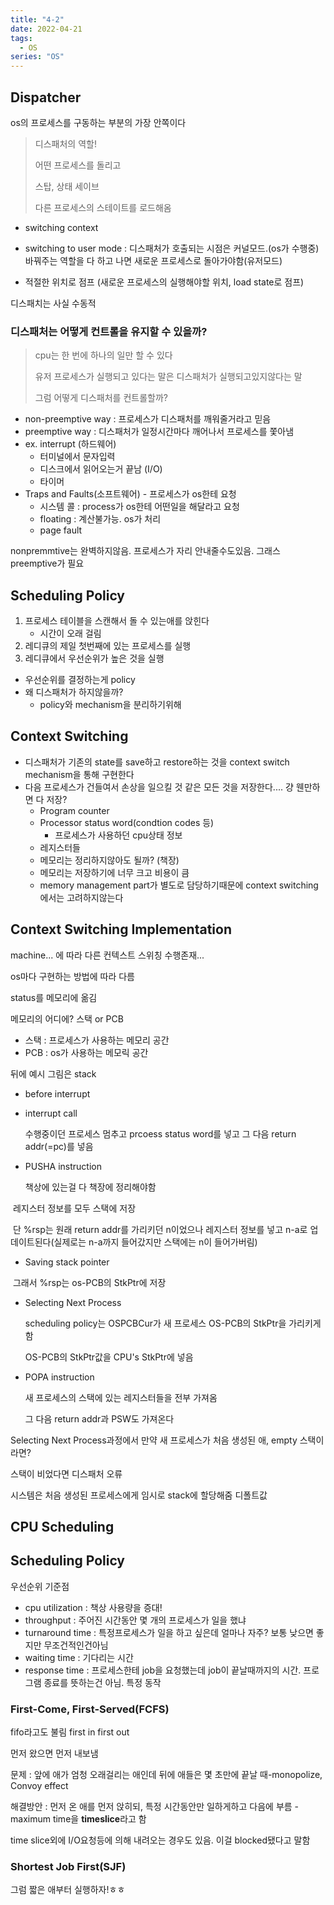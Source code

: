 ```yaml
---
title: "4-2"
date: 2022-04-21
tags:
  - OS
series: "OS"
---
```


## Dispatcher

os의 프로세스를 구동하는 부분의 가장 안쪽이다

> 디스패처의 역할!
>
> 어떤 프로세스를 돌리고
>
> 스탑, 상태 세이브
>
> 다른 프로세스의 스테이트를 로드해옴



* switching context

* switching to user mode : 디스패처가 호출되는 시점은 커널모드.(os가 수행중) 바꿔주는 역할을 다 하고 나면 새로운 프로세스로 돌아가야함(유저모드)

* 적절한 위치로 점프 (새로운 프로세스의 실행해야할 위치, load state로 점프)



디스패치는 사실 수동적



### 디스패처는 어떻게 컨트롤을 유지할 수 있을까?

>  cpu는 한 번에 하나의 일만 할 수 있다
>
> 유저 프로세스가 실행되고 있다는 말은 디스패처가 실행되고있지않다는 말
>
> 그럼 어떻게 디스패처를 컨트롤할까?

* non-preemptive way : 프로세스가 디스패처를 깨워줄거라고 믿음
* preemptive way : 디스패처가 일정시간마다 깨어나서 프로세스를 쫓아냄
* ex. interrupt (하드웨어)
  * 터미널에서 문자입력
  * 디스크에서 읽어오는거 끝남 (I/O)
  * 타이머
* Traps and Faults(소프트웨어) - 프로세스가 os한테 요청
  * 시스템 콜 : process가 os한테 어떤일을 해달라고 요청
  * floating  : 계산불가능. os가 처리
  * page fault



nonpremmtive는 완벽하지않음. 프로세스가 자리 안내줄수도있음. 그래스 preemptive가 필요

 

## Scheduling Policy

1. 프로세스 테이블을 스캔해서 돌 수 있는애를 앉힌다 
   * 시간이 오래 걸림
2. 레디큐의 제일 첫번째에 있는 프로세스를 실행
3. 레디큐에서 우선순위가 높은 것을 실행

* 우선순위를 결정하는게 policy
* 왜 디스패처가 하지않을까?
  * policy와 mechanism을 분리하기위해

 

## Context Switching

* 디스패처가 기존의 state를 save하고 restore하는 것을 context switch mechanism을 통해 구현한다
* 다음 프로세스가 건들여서 손상을 일으킬 것 같은 모든 것을 저장한다.... 걍 웬만하면 다 저장?
  * Program counter
  * Processor status word(condtion codes 등)
    * 프로세스가 사용하던 cpu상태 정보
  * 레지스터들
  * 메모리는 정리하지않아도 될까? (책장)
  * 메모리는 저장하기에 너무 크고 비용이 큼
  *  memory management part가 별도로 담당하기때문에 context switching에서는 고려하지않는다



## Context Switching Implementation

machine... 에 따라 다른 컨텍스트 스위칭 수행존재...

os마다 구현하는 방법에 따라 다름



status를 메모리에 옮김

메모리의 어디에? 스택 or PCB

* 스택 : 프로세스가 사용하는 메모리 공간
* PCB : os가 사용하는 메모릭 공간



뒤에 예시 그림은 stack

* before interrupt

* interrupt call

  수행중이던 프로세스 멈추고 prcoess status word를 넣고 그 다음 return addr(=pc)를 넣음

* PUSHA instruction

  책상에 있는걸 다 책장에 정리해야함

​		레지스터 정보를 모두 스택에 저장

​		단 %rsp는 원래  return addr를 가리키던 n이었으나 레지스터 정보를 넣고 n-a로 업데이트된다(실제로는 n-a까지 들어갔지만 스택에는 n이 들어가버림) 

* Saving stack pointer

​		그래서 %rsp는 os-PCB의 StkPtr에 저장

* Selecting Next Process

  scheduling policy는 OSPCBCur가 새 프로세스 OS-PCB의 StkPtr을 가리키게함

  OS-PCB의 StkPtr값을 CPU's StkPtr에 넣음

* POPA instruction

  새 프로세스의 스택에 있는 레지스터들을 전부 가져옴

  그 다음 return addr과 PSW도 가져온다



Selecting Next Process과정에서 만약 새 프로세스가 처음 생성된 애, empty 스택이라면?

스택이 비었다면 디스패처 오류

시스템은 처음 생성된 프로세스에게 임시로 stack에 할당해줌 디폴트값



## CPU Scheduling

## Scheduling Policy

우선순위 기준점

* cpu utilization : 책상 사용량을 증대!
* throughput : 주어진 시간동안 몇 개의 프로세스가 일을 했냐
* turnaround time : 특정프로세스가 일을 하고 싶은데 얼마나 자주? 보통 낮으면 좋지만 무조건적인건아님
* waiting time : 기다리는 시간
* response time : 프로세스한테 job을 요청했는데 job이 끝날때까지의 시간. 프로그램 종료를 뜻하는건 아님. 특정 동작



### First-Come, First-Served(FCFS)

fifo라고도 불림 first in first out

먼저 왔으면 먼저 내보냄

문제 : 앞에 애가 엄청 오래걸리는 애인데 뒤에 애들은 몇 초만에 끝날 때-monopolize, Convoy effect

해결방안 : 먼저 온 애를 먼저 앉히되, 특정 시간동안만 일하게하고 다음에 부름 - maximum time을 **timeslice**라고 함

time slice외에 I/O요청등에 의해 내려오는 경우도 있음. 이걸 blocked됐다고 말함



### Shortest Job First(SJF)

그럼 짧은 애부터 실행하자!ㅎㅎ

